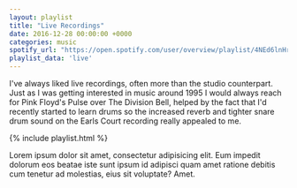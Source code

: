 ```yaml
---
layout: playlist
title: "Live Recordings"
date: 2016-12-28 00:00:00 +0000
categories: music
spotify_url: "https://open.spotify.com/user/overview/playlist/4NEd6lnHrlyDyzSOjRGCcA"
playlist_data: 'live'
---
```


I've always liked live recordings, often more than the studio counterpart. Just as I was getting interested in music around 1995 I would always reach for Pink Floyd's Pulse over The Division Bell, helped by the fact that I'd recently started to learn drums so the increased reverb and tighter snare drum sound on the Earls Court recording really appealed to me.

{% include playlist.html %}

Lorem ipsum dolor sit amet, consectetur adipisicing elit. Eum impedit dolorum eos beatae iste sunt ipsum id adipisci quam amet ratione debitis cum tenetur ad molestias, eius sit voluptate? Amet.
